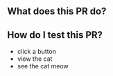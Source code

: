 ## What does this PR do?

## How do I test this PR?

- click a button
- view the cat
- see the cat meow
